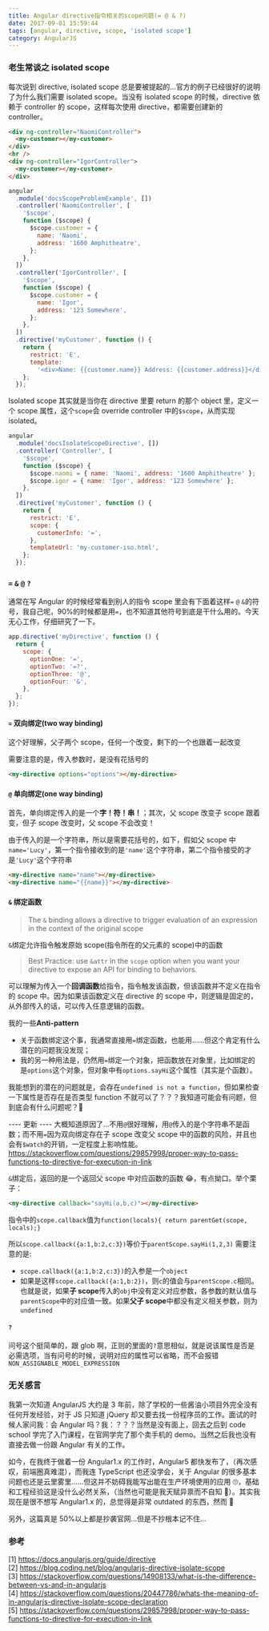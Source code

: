 ```yaml
---
title: Angular directive指令相关的scope问题(= @ & ?)
date: 2017-09-01 15:59:44
tags: [angular, directive, scope, 'isolated scope']
category: AngularJS
---
```


### 老生常谈之 isolated scope

每次说到 directive, isolated scope 总是要被提起的…官方的例子已经很好的说明了为什么我们需要 isolated scope。当没有 isolated scope 的时候，directive 依赖于 controller 的 scope，这样每次使用 directive，都需要创建新的 controller。

```html
<div ng-controller="NaomiController">
  <my-customer></my-customer>
</div>
<hr />
<div ng-controller="IgorController">
  <my-customer></my-customer>
</div>
```

```js
angular
  .module('docsScopeProblemExample', [])
  .controller('NaomiController', [
    '$scope',
    function ($scope) {
      $scope.customer = {
        name: 'Naomi',
        address: '1600 Amphitheatre',
      };
    },
  ])
  .controller('IgorController', [
    '$scope',
    function ($scope) {
      $scope.customer = {
        name: 'Igor',
        address: '123 Somewhere',
      };
    },
  ])
  .directive('myCustomer', function () {
    return {
      restrict: 'E',
      template:
        '<div>Name: {{customer.name}} Address: {{customer.address}}</div>',
    };
  });
```

Isolated scope 其实就是当你在 directive 里要 return 的那个 object 里，定义一个 scope 属性，这个`scope`会 override controller 中的`$scope`，从而实现 isolated。

```js
angular
  .module('docsIsolateScopeDirective', [])
  .controller('Controller', [
    '$scope',
    function ($scope) {
      $scope.naomi = { name: 'Naomi', address: '1600 Amphitheatre' };
      $scope.igor = { name: 'Igor', address: '123 Somewhere' };
    },
  ])
  .directive('myCustomer', function () {
    return {
      restrict: 'E',
      scope: {
        customerInfo: '=',
      },
      templateUrl: 'my-customer-iso.html',
    };
  });
```

### `=` `&` `@` `?`

通常在写 Angular 的时候经常看到别人的指令 scope 里会有下面着这样`=` `@` `&`的符号，我自己呢，90%的时候都是用`=`，也不知道其他符号到底是干什么用的。今天无心工作，仔细研究了一下。

```js
app.directive('myDirective', function () {
  return {
    scope: {
      optionOne: '=',
      optionTwo: '=?',
      optionThree: '@',
      optionFour: '&',
    },
  };
});
```

#### `=` 双向绑定(two way binding)

这个好理解，父子两个 scope，任何一个改变，剩下的一个也跟着一起改变

需要注意的是，传入参数时，是没有花括号的

```html
<my-directive options="options"></my-directive>
```

#### `@` 单向绑定(one way binding)

首先，单向绑定传入的是一个**字！符！串！**；其次，父 scope 改变子 scope 跟着变，但子 scope 改变时，父 scope 不会改变！

由于传入的是一个字符串，所以是需要花括号的，如下，假如父 scope 中`name='Lucy'`，第一个指令接收到的是`'name'`这个字符串，第二个指令接受的才是`'Lucy'`这个字符串

```html
<my-directive name="name"></my-directive>
<my-directive name="{{name}}"></my-directive>
```

#### `&` 绑定函数

> The `&` binding allows a directive to trigger evaluation of an expression in the context of the original scope

`&`绑定允许指令触发原始 scope(指令所在的父元素的 scope)中的函数

> Best Practice: use `&attr` in the `scope` option when you want your directive to expose an API for binding to behaviors.

可以理解为传入一个**回调函数**给指令，指令触发该函数，但该函数并不定义在指令的 scope 中。因为如果该函数定义在 directive 的 scope 中，则逻辑是固定的，从外部传入的话，可以传入任意逻辑的函数。

我的一些**Anti-pattern**

- 关于函数绑定这个事，我通常直接用`=`绑定函数，也能用……但这个肯定有什么潜在的问题我没发现；
- 我的另一种用法是，仍然用`=`绑定一个对象，把函数放在对象里，比如绑定的是`options`这个对象，但对象中有`options.sayHi`这个属性（其实是个函数）。

我能想到的潜在的问题就是，会存在`undefined is not a function`，但如果检查一下属性是否存在是否类型 function 不就可以了？？？我知道可能会有问题，但到底会有什么问题呢？🤔

---- 更新 ----
大概知道原因了…不用`@`很好理解，用`@`传入的是个字符串不是函数；而不用`=`因为双向绑定存在子 scope 改变父 scope 中的函数的风险，并且也会有`$watch`的开销，一定程度上影响性能。
https://stackoverflow.com/questions/29857998/proper-way-to-pass-functions-to-directive-for-execution-in-link

`&`绑定后，返回的是一个返回父 scope 中对应函数的函数 😂，有点拗口。举个栗子：

```html
<my-directive callback="sayHi(a,b,c)"></my-directive>
```

指令中的`scope.callback`值为`function(locals){ return parentGet(scope, locals);}`

所以`scope.callback({a:1,b:2,c:3})`等价于`parentScope.sayHi(1,2,3)`
需要注意的是:

- `scope.callback({a:1,b:2,c:3})`的入参是一个`object`
- 如果是这样`scope.callback({a:1,b:2})`，则`c`的值会与`parentScope.c`相同。也就是说，如果**子 scope**传入的`obj`中没有定义对应参数，各参数的默认值与`parentScope`中的对应值一致。如果**父子 scope**中都没有定义相关参数，则为`undefined`

#### `?`

问号这个挺简单的，跟 glob 啊，正则的里面的`?`意思相似，就是说该属性是否是必需选项，当有问号的时候，说明对应的属性可以省略，而不会报错`NON_ASSIGNABLE_MODEL_EXPRESSION `

### 无关感言

我第一次知道 AngularJS 大约是 3 年前，除了学校的一些酱油小项目外完全没有任何开发经验，对于 JS 只知道 jQuery 却又要去找一份程序员的工作。面试的时候人家问我：会 Angular 吗？我：？？？当然是没有面上，回去之后到 code school 学完了入门课程，在官网学完了那个卖手机的 demo。当然之后我也没有直接去做一份跟 Angular 有关的工作。

如今，在我终于做着一份 Angular1.x 的工作时，Angular5 都快发布了，（再次感叹，前端圈真难混），而我连 TypeScript 也还没学会，关于 Angular 的很多基本问题也还是云里雾里……但这并不妨碍我能写出能在生产环境使用的应用 🙄，基础和工程经验这是没什么必然关系，（当然也可能是我天赋异禀而不自知 🤣）。其实我现在是很不想写 Angular1.x 的，总觉得是非常 outdated 的东西，然而 🤷‍

另外，这篇真是 50%以上都是抄袭官网…但是不抄根本记不住…

### 参考

[1] https://docs.angularjs.org/guide/directive  
[2] https://blog.coding.net/blog/angularjs-directive-isolate-scope  
[3] https://stackoverflow.com/questions/14908133/what-is-the-difference-between-vs-and-in-angularjs  
[4] https://stackoverflow.com/questions/20447786/whats-the-meaning-of-in-angularjs-directive-isolate-scope-declaration  
[5] https://stackoverflow.com/questions/29857998/proper-way-to-pass-functions-to-directive-for-execution-in-link
